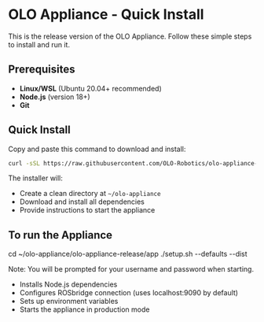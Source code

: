 # OLO Appliance - Quick Install

This is the release version of the OLO Appliance. Follow these simple steps to install and run it.

## Prerequisites

- **Linux/WSL** (Ubuntu 20.04+ recommended)
- **Node.js** (version 18+)
- **Git**

## Quick Install

Copy and paste this command to download and install:

```bash
curl -sSL https://raw.githubusercontent.com/OLO-Robotics/olo-appliance-release/main/install.sh | bash
```

The installer will:
- Create a clean directory at `~/olo-appliance`
- Download and install all dependencies
- Provide instructions to start the appliance

## To run the Appliance

  cd ~/olo-appliance/olo-appliance-release/app
  ./setup.sh --defaults --dist

Note: You will be prompted for your username and password when starting.

- Installs Node.js dependencies
- Configures ROSbridge connection (uses localhost:9090 by default)
- Sets up environment variables
- Starts the appliance in production mode
